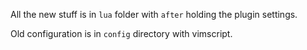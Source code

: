 All the new stuff is in `lua` folder with `after` holding the plugin settings.

Old configuration is in `config` directory with vimscript.
